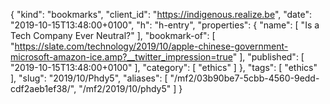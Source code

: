 {
  "kind": "bookmarks",
  "client_id": "https://indigenous.realize.be",
  "date": "2019-10-15T13:48:00+0100",
  "h": "h-entry",
  "properties": {
    "name": [
      "Is a Tech Company Ever Neutral?"
    ],
    "bookmark-of": [
      "https://slate.com/technology/2019/10/apple-chinese-government-microsoft-amazon-ice.amp?__twitter_impression=true"
    ],
    "published": [
      "2019-10-15T13:48:00+0100"
    ],
    "category": [
      "ethics"
    ]
  },
  "tags": [
    "ethics"
  ],
  "slug": "2019/10/Phdy5",
  "aliases": [
    "/mf2/03b90be7-5cbb-4560-9edd-cdf2aeb1ef38/",
    "/mf2/2019/10/phdy5"
  ]
}
